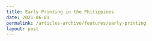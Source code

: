 ```yaml
---
title: Early Printing in the Philippines
date: 2021-06-01
permalink: /articles-archive/features/early-printing
layout: post
---
```

